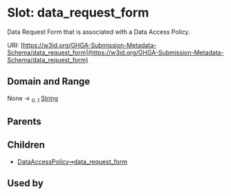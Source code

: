 
# Slot: data_request_form


Data Request Form that is associated with a Data Access Policy.

URI: [https://w3id.org/GHGA-Submission-Metadata-Schema/data_request_form](https://w3id.org/GHGA-Submission-Metadata-Schema/data_request_form)


## Domain and Range

None &#8594;  <sub>0..1</sub> [String](types/String.md)

## Parents


## Children

 *  [DataAccessPolicy➞data_request_form](DataAccessPolicy_data_request_form.md)

## Used by

